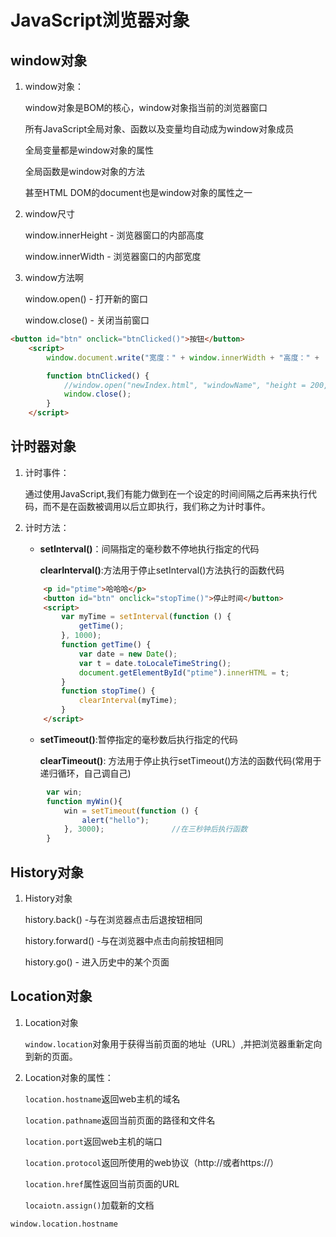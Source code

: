 # JavaScript浏览器对象

## window对象

1. window对象：

   window对象是BOM的核心，window对象指当前的浏览器窗口

   所有JavaScript全局对象、函数以及变量均自动成为window对象成员

   全局变量都是window对象的属性

   全局函数是window对象的方法

   甚至HTML DOM的document也是window对象的属性之一

2. window尺寸

   window.innerHeight - 浏览器窗口的内部高度

   window.innerWidth - 浏览器窗口的内部宽度

3. window方法啊

   window.open() - 打开新的窗口

   window.close() - 关闭当前窗口

```html
<button id="btn" onclick="btnClicked()">按钮</button>
    <script>
        window.document.write("宽度：" + window.innerWidth + "高度：" + 				 window.innerHeight);

        function btnClicked() {
            //window.open("newIndex.html", "windowName", "height = 200, width = 200, toolbar = no");
            window.close();
        }
    </script>
```

## 计时器对象

1. 计时事件：

   通过使用JavaScript,我们有能力做到在一个设定的时间间隔之后再来执行代码，而不是在函数被调用以后立即执行，我们称之为计时事件。

2. 计时方法：

   * **setInterval()**：间隔指定的毫秒数不停地执行指定的代码

     **clearInterval()**:方法用于停止setInterval()方法执行的函数代码

   ```html
       <p id="ptime">哈哈哈</p>
       <button id="btn" onclick="stopTime()">停止时间</button>
       <script>
           var myTime = setInterval(function () {
               getTime();
           }, 1000);
           function getTime() {
               var date = new Date();
               var t = date.toLocaleTimeString();
               document.getElementById("ptime").innerHTML = t;
           }
           function stopTime() {
               clearInterval(myTime);
           }
       </script>
   ```

   * **setTimeout()**:暂停指定的毫秒数后执行指定的代码

     **clearTimeout()**: 方法用于停止执行setTimeout()方法的函数代码(常用于递归循环，自己调自己)

```javascript
        var win;
        function myWin(){
            win = setTimeout(function () {
                alert("hello");
            }, 3000);               //在三秒钟后执行函数
        }
```

## History对象

1. History对象

   history.back() -与在浏览器点击后退按钮相同

   history.forward() -与在浏览器中点击向前按钮相同

   history.go() - 进入历史中的某个页面



## Location对象

1. Location对象

   `window.location`对象用于获得当前页面的地址（URL）,并把浏览器重新定向到新的页面。

2. Location对象的属性：

   `location.hostname`返回web主机的域名

   `location.pathname`返回当前页面的路径和文件名

   `location.port`返回web主机的端口

   `location.protocol`返回所使用的web协议（http://或者https://）

   `location.href`属性返回当前页面的URL

   `locaiotn.assign()`加载新的文档

```:zambia:
window.location.hostname
```

